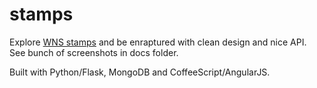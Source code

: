# stamps

Explore [WNS stamps](http://wnsstamps.post/) and be enraptured with clean design and nice API. See bunch of screenshots in docs folder.

Built with Python/Flask, MongoDB and CoffeeScript/AngularJS.
